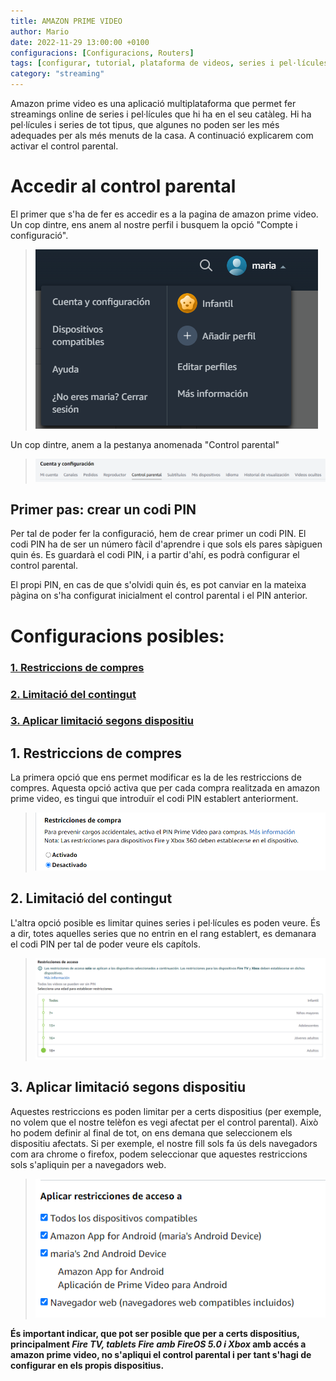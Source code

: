 ```yaml
---
title: AMAZON PRIME VIDEO
author: Mario
date: 2022-11-29 13:00:00 +0100
configuracions: [Configuracions, Routers]
tags: [configurar, tutorial, plataforma de videos, series i pel·lícules, series, pel·lícules, escrit per Mario, 29 de Novembre de 2022, control, parental, pc, web, acces, xarxa, Amazon, Amazon Prime, Amazon Prime Video, restringir, streaming, codi, PIN, multiplataforma, Android, IOS, tablet, smartphone, online, cataleg, compte, comprar, contingut, limitar, impportant]
category: "streaming"
---
```

Amazon prime video es una aplicació multiplataforma que permet fer streamings online de series i pel·lícules que hi ha en el seu catàleg. Hi ha pel·lícules i series de tot tipus, que algunes no poden ser les més adequades per als més menuts de la casa. A continuació explicarem com activar el control parental.

# Accedir al control parental

El primer que s'ha de fer es accedir es a la pagina de amazon prime video. Un cop dintre, ens anem al nostre perfil i busquem la opció "Compte i configuració".

>![Desktop View](/assets/img/amazonprime/image3.png)

Un cop dintre, anem a la pestanya anomenada "Control parental"

>![Desktop View](/assets/img/amazonprime/image5.png)

## Primer pas: crear un codi PIN
Per tal de poder fer la configuració, hem de crear primer un codi PIN.
El codi PIN ha de ser un número fàcil d'aprendre i que sols els pares sàpiguen quin és. Es guardarà el codi PIN, i a partir d'ahí, es podrà configurar el control parental.

El propi PIN, en cas de que s'olvidi quin és, es pot canviar en la mateixa pàgina on s'ha configurat inicialment el control parental i el PIN anterior.

# Configuracions posibles:
### [1. Restriccions de compres](#restriccions-de-compres)
### [2. Limitació del contingut](#limitació-del-contingut)
### [3. Aplicar limitació segons dispositiu](#aplicar-limitació-segons-dispositiu)

## 1. Restriccions de compres
La primera opció que ens permet modificar es la de les restriccions de compres. Aquesta opció activa que per cada compra realitzada en amazon prime video, es tingui que introduïr el codi PIN establert anteriorment.

>![Desktop View](/assets/img/amazonprime/image4.png)

## 2. Limitació del contingut

L'altra opció posible es limitar quines series i pel·lícules es poden veure. És a dir, totes aquelles series que no entrin en el rang establert, es demanara el codi PIN per tal de poder veure els capítols.

>![Desktop View](/assets/img/amazonprime/image2.png)

## 3. Aplicar limitació segons dispositiu
Aquestes restriccions es poden limitar per a certs dispositius (per exemple, no volem que el nostre telèfon es vegi afectat per el control parental). Això ho podem definir al final de tot, on ens demana que seleccionem els dispositiu afectats. Si per exemple, el nostre fill sols fa ús dels navegadors com ara chrome o firefox, podem seleccionar que aquestes restriccions sols s'apliquin per a navegadors web.

>![Desktop View](/assets/img/amazonprime/image1.png)

**És important indicar, que pot ser posible que per a certs dispositius, principalment *Fire TV, tablets Fire amb FireOS 5.0 i Xbox* amb accés a amazon prime video, no s'apliqui el control parental i per tant s'hagi de configurar en els propis dispositius.**
